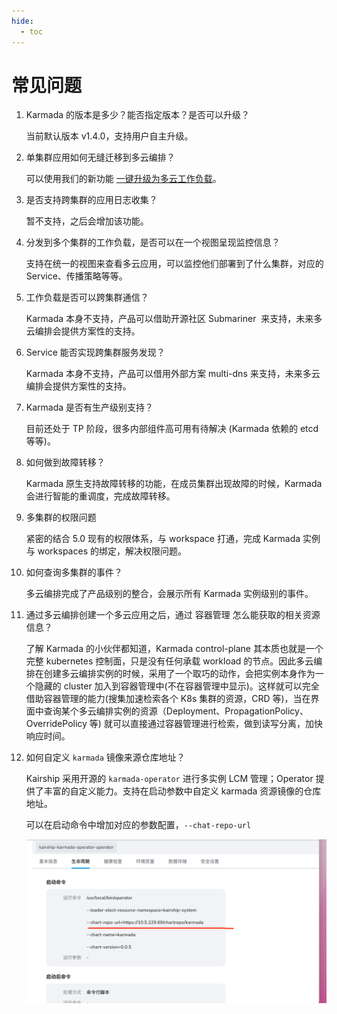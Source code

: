 ```yaml
---
hide:
  - toc
---
```


# 常见问题

1. Karmada 的版本是多少？能否指定版本？是否可以升级？

    当前默认版本 v1.4.0，支持用户自主升级。

2. 单集群应用如何无缝迁移到多云编排？

    可以使用我们的新功能 [一键升级为多云工作负载](../workload/promote.md)。

3. 是否支持跨集群的应用日志收集？

    暂不支持，之后会增加该功能。

4. 分发到多个集群的工作负载，是否可以在一个视图呈现监控信息？

    支持在统一的视图来查看多云应用，可以监控他们部署到了什么集群，对应的 Service、传播策略等等。

5. 工作负载是否可以跨集群通信？

    Karmada 本身不支持，产品可以借助开源社区 Submariner  来支持，未来多云编排会提供方案性的支持。

6. Service 能否实现跨集群服务发现？

    Karmada 本身不支持，产品可以借用外部方案 multi-dns 来支持，未来多云编排会提供方案性的支持。

7. Karmada 是否有生产级别支持？

    目前还处于 TP 阶段，很多内部组件高可用有待解决 (Karmada 依赖的 etcd 等等)。

8. 如何做到故障转移？

    Karmada 原生支持故障转移的功能，在成员集群出现故障的时候，Karmada 会进行智能的重调度，完成故障转移。

9. 多集群的权限问题

    紧密的结合 5.0 现有的权限体系，与 workspace 打通，完成 Karmada 实例与 workspaces 的绑定，解决权限问题。

10. 如何查询多集群的事件？

    多云编排完成了产品级别的整合，会展示所有 Karmada 实例级别的事件。

11. 通过多云编排创建一个多云应用之后，通过 容器管理 怎么能获取的相关资源信息？

    了解 Karmada 的小伙伴都知道，Karmada control-plane 其本质也就是一个完整 kubernetes 控制面，只是没有任何承载 workload 的节点。因此多云编排在创建多云编排实例的时候，采用了一个取巧的动作，会把实例本身作为一个隐藏的 cluster 加入到容器管理中(不在容器管理中显示)。这样就可以完全借助容器管理的能力(搜集加速检索各个 K8s 集群的资源，CRD 等)，当在界面中查询某个多云编排实例的资源（Deployment、PropagationPolicy、OverridePolicy 等) 就可以直接通过容器管理进行检索，做到读写分离，加快响应时间。

12. 如何自定义 `karmada` 镜像来源仓库地址？

    Kairship 采用开源的 `karmada-operator` 进行多实例 LCM 管理；Operator 提供了丰富的自定义能力。支持在启动参数中自定义 karmada 资源镜像的仓库地址。

    可以在启动命令中增加对应的参数配置，`--chat-repo-url`

    ![image](../images/faq01.png)
